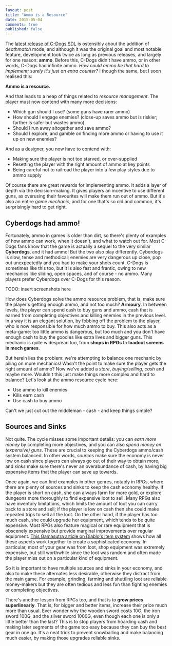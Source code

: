 ```yaml
---
layout: post
title: "Ammo is a Resource"
date: 2015-05-04
comments: true
published: false
---
```


The [latest release of C-Dogs SDL](http://cxong.github.io/cdogs-sdl/progress/2015/05/03/deathmatch.html) is ostensibly about the addition of *deathmatch* mode, and although it was the original goal and most notable feature, development took twice as long as previous releases, and largely for one reason: **ammo**. Before this, C-Dogs didn't have ammo, or in other words, C-Dogs had infinite ammo. *How could ammo be that hard to implement; surely it's just an extra counter?* I though the same, but I soon realised this:

**Ammo is a resource.**

And that leads to a heap of things related to *resource management*. The player must now contend with many more decisions:

- Which gun should I use? (some guns have rarer ammo)
- How should I engage enemies? (close-up saves ammo but is riskier; farther is safer but wastes ammo)
- Should I run away altogether and save ammo?
- Should I explore, and gamble on finding more ammo or having to use it up on new enemies?

And as a designer, you now have to contend with:

- Making sure the player is not too starved, or over-supplied
- Resetting the player with the right amount of ammo at key points
- Being careful not to railroad the player into a few play styles due to ammo supply

Of course there are great rewards for implementing ammo. It adds a layer of depth via the decision-making. It gives players an incentive to use different guns, as overusing their favourites will make them run out of ammo. But it's also an entire *game mechanic*, and for one that's so old and common, it's surprisingly hard to get right.

## Cyberdogs had ammo!

Fortunately, ammo in games is older than dirt, so there's plenty of examples of how ammo can work, when it doesn't, and what to watch out for. Most C-Dogs fans know that the game is actually a sequel to the very similar **Cyberdogs**, and it had ammo! But the two also play differently. Cyberdogs is slow, tense and methodical; enemies are very dangerous up close, pop out unexpectedly and you had to make your shots count. C-Dogs is sometimes like this too, but it is also fast and frantic, owing to new mechanics like sliding, open spaces, and of course - no ammo. Many players prefer Cyberdogs over C-Dogs for this reason.

TODO: insert screenshots here

How does Cyberdogs solve the ammo resource problem, that is, make sure the player's getting enough ammo, and not too much? **Armoury**. In between levels, the player can spend cash to buy guns and ammo, cash that is earned from completing objectives and killing enemies in the previous level. In a way it is an elegant solution, by fobbing off the problem to the player, who is now responsible for how much ammo to buy. This also acts as a meta-game: too little ammo is dangerous, but too much and you don't have enough cash to buy the goodies like extra lives and bigger guns. This mechanic is quite widespread too, from **shops in RPGs** to **loadout screens in mech games**.

But herein lies the problem: we're attempting to balance one mechanic by piling on more mechanics! Wasn't the point to make sure the player gets the right amount of ammo? Now we've added a *store*, *buying/selling*, *cash* and maybe more. Wouldn't this just make things more complex and hard to balance? Let's look at the ammo resource cycle here:

- Use ammo to kill enemies
- Kills earn cash
- Use cash to buy ammo

Can't we just cut out the middleman - cash - and keep things simple?

## Sources and Sinks

Not quite. The cycle misses some important details: you can *earn more money* by completing more objectives, and you can also *spend money on (expensive) guns*. These are crucial to keeping the Cyberdogs ammo/cash system balanced. In other words, *sources* make sure the economy is never low on cash since players can always go out of their way to obtain more, and *sinks* make sure there's never an overabundance of cash, by having big expensive items that the player can save up towards.

Once again, we can find examples in other genres, notably in RPGs, where there are plenty of sources and sinks to keep the cash economy healthy. If the player is short on cash, she can always farm for more gold, or explore dungeons more thoroughly to find expensive loot to sell. Many RPGs also have inventory limitations, which limits the amount of loot you can carry back to a store and sell; if the player is low on cash then she could make repeated trips to sell all the loot. On the other hand, if the player has too much cash, she could upgrade her equipment, which tends to be quite expensive. Most RPGs also feature magical or rare equipment that is obscenely expensive but provide marginal improvements over regular equipment. [This Gamasutra article on Diablo's item system](http://gamasutra.com/blogs/RadekKoncewicz/20141229/233271/A_Night_With_the_Devil.php) shows how all these aspects work together to create a sophisticated economy. In particular, most of your gear was from loot, shop equipment was extremely expensive, but still worthwhile since the loot was random and often made the player miss out on a particular kind of equipment.

So it is important to have multiple sources and sinks in your economy, and also to make these alternates less desirable, otherwise they distract from the main game. For example, grinding, farming and shuttling loot are reliable money-makers but they are often tedious and less fun than fighting enemies or completing objectives.

There's another lesson from RPGs too, and that is to **grow prices superlinearly**. That is, for bigger and better items, increase their price much more than usual. Ever wonder why the wooden sword costs 10G, the iron sword 100G, and the silver sword 1000G, even though each one is only a little better than the last? This is to stop players from hoarding cash and making later segments of the game too easy because they can buy the best gear in one go. It's a neat trick to prevent snowballing and make balancing much easier, by making those upgrades reliable sinks.
